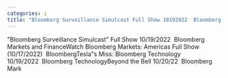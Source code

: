 ```yaml
---
categories: i
title: "Bloomberg Surveillance Simulcast Full Show 10192022  Bloomberg Markets and Finance"
---
```

"Bloomberg Surveillance Simulcast" Full Show 10/19/2022&nbsp;&nbsp;Bloomberg Markets and FinanceWatch Bloomberg Markets: Americas Full Show (10/17/2022)&nbsp;&nbsp;BloombergTesla"s Miss: Bloomberg Technology 10/19/2022&nbsp;&nbsp;Bloomberg TechnologyBeyond the Bell 10/20/22&nbsp;&nbsp;Bloomberg Mark